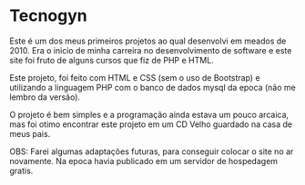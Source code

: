 # Tecnogyn
Este é um dos meus primeiros projetos ao qual desenvolvi em meados de 2010. Era o inicio de minha carreira no desenvolvimento de software e este site foi fruto de alguns cursos que fiz de PHP e HTML.

Este projeto, foi feito com HTML e CSS (sem o uso de Bootstrap) e utilizando a linguagem PHP com o banco de dados mysql da epoca (não me lembro da versão).

O projeto é bem simples e a programação ainda estava um pouco arcaica, mas foi otimo encontrar este projeto em um CD Velho guardado na casa de meus pais.


OBS: Farei algumas adaptações futuras, para conseguir colocar o site no ar novamente. Na epoca havia publicado em um servidor de hospedagem gratis.
